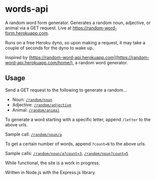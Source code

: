 # words-api
A random word form generator. Generates a random noun, adjective, or animal via a GET request. Live at https://random-word-form.herokuapp.com. 

Runs on a free Heroku dyno, so upon making a request, it may take a couple of seconds for the dyno to wake up. 

Inspired by [https://random-word-api.herokuapp.com](https://random-word-api.herokuapp.com/home/), a random word generator. 

## Usage
Send a GET request to the following to generate a random...
* Noun: [`/random/noun`](https://random-word-form.herokuapp.com/random/noun)
* Adjective: [`/random/adjective`](https://random-word-form.herokuapp.com/random/adjective)
* Animal: [`/random/animal`](https://random-word-form.herokuapp.com/random/animal)

To generate a word starting with a specific letter, append `/letter` to the above urls.

Sample call: [`/random/noun/a`](https://random-word-form.herokuapp.com/random/noun/a)

To get a certain number of words, append <code>?count=N</code> to the above urls.

Sample calls: [`/random/noun/a?count=3`](https://random-word-form.herokuapp.com/random/noun/a?count=3), [`/random/noun?count=5`](https://random-word-form.herokuapp.com/random/noun?count=5)

While functional, the site is a work in progress.

Written in Node.js with the Express.js library.
